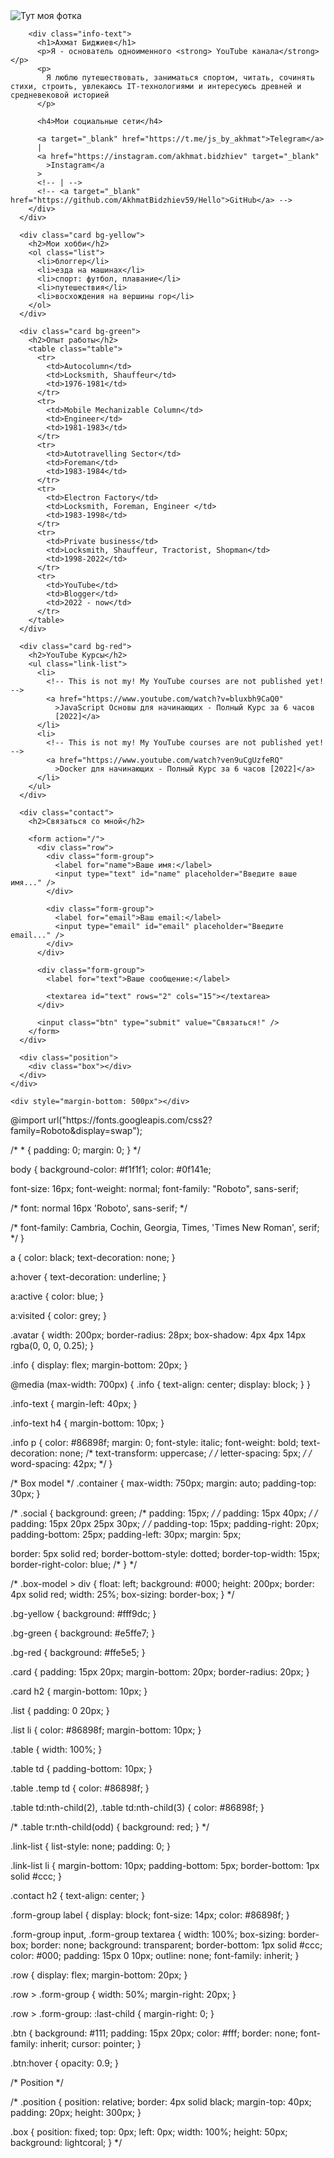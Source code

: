 <!DOCTYPE html>
<html lang="en">
  <head>
    <meta charset="UTF-8" />
    <title>Akhmat CV1-by-HTML-CSS</title>
    <link href="styles.css" rel="stylesheet" />
  </head>
  <body>
    <div class="container">
      <div class="info">
        <img src="img131.jpg" alt="Тут моя фотка" class="avatar" />

        <div class="info-text">
          <h1>Ахмат Биджиев</h1>
          <p>Я - основатель одноименного <strong> YouTube канала</strong></p>
          <p>
            Я люблю путешествовать, заниматься спортом, читать, сочинять стихи, строить, увлекаюсь IT-технологиями и интересуюсь древней и средневековой историей
          </p>

          <h4>Мои социальные сети</h4>

          <a target="_blank" href="https://t.me/js_by_akhmat">Telegram</a>
          |
          <a href="https://instagram.com/akhmat.bidzhiev" target="_blank"
            >Instagram</a
          >
          <!-- | -->
          <!-- <a target="_blank" href="https://github.com/AkhmatBidzhiev59/Hello">GitHub</a> -->
        </div>
      </div>

      <div class="card bg-yellow">
        <h2>Мои хобби</h2>
        <ol class="list">
          <li>блоггер</li>
          <li>ездa на машинах</li>
          <li>спорт: футбол, плавание</li>
          <li>путешествия</li>
          <li>восхождения на вершины гор</li>
        </ol>
      </div>

      <div class="card bg-green">
        <h2>Опыт работы</h2>
        <table class="table">
          <tr>
            <td>Autocolumn</td>
            <td>Locksmith, Shauffeur</td>
            <td>1976-1981</td>
          </tr>
          <tr>
            <td>Mobile Mechanizable Column</td>
            <td>Engineer</td>
            <td>1981-1983</td>
          </tr>
          <tr>
            <td>Autotravelling Sector</td>
            <td>Foreman</td>
            <td>1983-1984</td>
          </tr>
          <tr>
            <td>Electron Factory</td>
            <td>Locksmith, Foreman, Engineer </td>
            <td>1983-1998</td>
          </tr>
          <tr>
            <td>Private business</td>
            <td>Locksmith, Shauffeur, Tractorist, Shopman</td>
            <td>1998-2022</td>
          </tr>
          <tr>
            <td>YouTube</td>
            <td>Blogger</td>
            <td>2022 - now</td>
          </tr>
        </table>
      </div>

      <div class="card bg-red">
        <h2>YouTube Курсы</h2>
        <ul class="link-list">
          <li>
            <!-- This is not my! My YouTube courses are not published yet! -->
            <a href="https://www.youtube.com/watch?v=bluxbh9CaQ0" 
              >JavaScript Основы для начинающих - Полный Курс за 6 часов
              [2022]</a> 
          </li>
          <li>
            <!-- This is not my! My YouTube courses are not published yet! -->
            <a href="https://www.youtube.com/watch?ven9uCgUzfeRQ" 
              >Docker для начинающих - Полный Курс за 6 часов [2022]</a>
          </li>
        </ul>
      </div>

      <div class="contact">
        <h2>Связаться со мной</h2>

        <form action="/">
          <div class="row">
            <div class="form-group">
              <label for="name">Ваше имя:</label>
              <input type="text" id="name" placeholder="Введите ваше имя..." />
            </div>

            <div class="form-group">
              <label for="email">Ваш email:</label>
              <input type="email" id="email" placeholder="Введите email..." />
            </div>
          </div>

          <div class="form-group">
            <label for="text">Ваше сообщение:</label>

            <textarea id="text" rows="2" cols="15"></textarea>
          </div>

          <input class="btn" type="submit" value="Связаться!" />
        </form>
      </div>

      <div class="position">
        <div class="box"></div>
      </div>
    </div>

    <div style="margin-bottom: 500px"></div>
  </body>
</html>
@import url("https://fonts.googleapis.com/css2?family=Roboto&display=swap");

/* * {
  padding: 0;
  margin: 0;
} */

body {
  background-color: #f1f1f1;
  color: #0f141e;

  font-size: 16px;
  font-weight: normal;
  font-family: "Roboto", sans-serif;

  /* font: normal 16px 'Roboto', sans-serif; */

  /* font-family: Cambria, Cochin, Georgia, Times, 'Times New Roman', serif; */
}

a {
  color: black;
  text-decoration: none;
}

a:hover {
  text-decoration: underline;
}

a:active {
  color: blue;
}

a:visited {
  color: grey;
}

.avatar {
  width: 200px;
  border-radius: 28px;
  box-shadow: 4px 4px 14px rgba(0, 0, 0, 0.25);
}

.info {
  display: flex;
  margin-bottom: 20px;
}

@media (max-width: 700px) {
  .info {
    text-align: center;
    display: block;
  }
}

.info-text {
  margin-left: 40px;
}

.info-text h4 {
  margin-bottom: 10px;
}

.info p {
  color: #86898f;
  margin: 0;
  font-style: italic;
  font-weight: bold;
  text-decoration: none;
  /* text-transform: uppercase; */
  /* letter-spacing: 5px; */
  /* word-spacing: 42px; */
}

/* Box model */
.container {
  max-width: 750px;
  margin: auto;
  padding-top: 30px;
}

/* .social {
  background: green;
  /* padding: 15px; */
/* padding: 15px 40px; */
/* padding: 15px 20px 25px 30px; */
/* padding-top: 15px;
  padding-right: 20px;
  padding-bottom: 25px;
  padding-left: 30px;
  margin: 5px;

  border: 5px solid red;
  border-bottom-style: dotted;
  border-top-width: 15px;
  border-right-color: blue;
/* } */

/* .box-model > div {
  float: left;
  background: #000;
  height: 200px;
  border: 4px solid red;
  width: 25%;
  box-sizing: border-box;
} */

.bg-yellow {
  background: #fff9dc;
}

.bg-green {
  background: #e5ffe7;
}

.bg-red {
  background: #ffe5e5;
}

.card {
  padding: 15px 20px;
  margin-bottom: 20px;
  border-radius: 20px;
}

.card h2 {
  margin-bottom: 10px;
}

.list {
  padding: 0 20px;
}

.list li {
  color: #86898f;
  margin-bottom: 10px;
}

.table {
  width: 100%;
}

.table td {
  padding-bottom: 10px;
}

.table .temp td {
  color: #86898f;
}

.table td:nth-child(2),
.table td:nth-child(3) {
  color: #86898f;
}

/* .table tr:nth-child(odd) {
    background: red;
} */

.link-list {
  list-style: none;
  padding: 0;
}

.link-list li {
  margin-bottom: 10px;
  padding-bottom: 5px;
  border-bottom: 1px solid #ccc;
}

.contact h2 {
  text-align: center;
}

.form-group label {
  display: block;
  font-size: 14px;
  color: #86898f;
}

.form-group input,
.form-group textarea {
  width: 100%;
  box-sizing: border-box;
  border: none;
  background: transparent;
  border-bottom: 1px solid #ccc;
  color: #000;
  padding: 15px 0 10px;
  outline: none;
  font-family: inherit;
}

.row {
  display: flex;
  margin-bottom: 20px;
}

.row > .form-group {
  width: 50%;
  margin-right: 20px;
}

.row > .form-group: :last-child {
  margin-right: 0;
}

.btn {
  background: #111;
  padding: 15px 20px;
  color: #fff;
  border: none;
  font-family: inherit;
  cursor: pointer;
}

.btn:hover {
  opacity: 0.9;
}

/* Position */

/* .position {
  position: relative;
  border: 4px solid black;
  margin-top: 40px;
  padding: 20px;
  height: 300px;
}

.box {
  position: fixed;
  top: 0px;
  left: 0px; 
  width: 100%;
  height: 50px;
  background: lightcoral; 
} */
